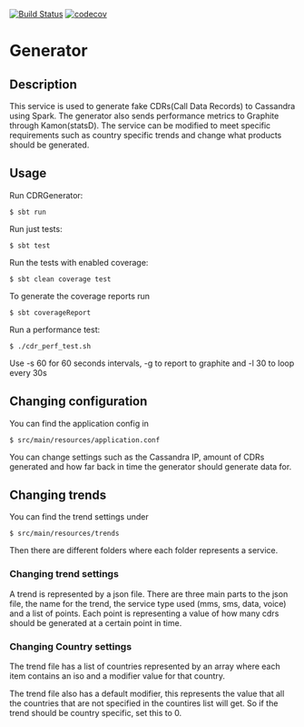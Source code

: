 [![Build Status](https://travis-ci.org/qvantel/orcd-generator.svg?branch=master)](https://travis-ci.org/qvantel/orcd-generator)
[![codecov](https://codecov.io/gh/qvantel/orcd-generator/branch/master/graph/badge.svg)](https://codecov.io/gh/qvantel/orcd-generator)

# Generator

## Description
This service is used to generate fake CDRs(Call Data Records) to Cassandra using Spark. The generator also sends performance metrics to Graphite through Kamon(statsD).
The service can be modified to meet specific requirements such as country specific trends and change what products should be generated.

## Usage
Run CDRGenerator:
```
$ sbt run
```

Run just tests:
```
$ sbt test
```

Run the tests with enabled coverage:
```
$ sbt clean coverage test
```

To generate the coverage reports run
```
$ sbt coverageReport
```

Run a performance test:
```
$ ./cdr_perf_test.sh
```
Use -s 60 for 60 seconds intervals, -g to report to graphite and -l 30 to loop every 30s

## Changing configuration
You can find the application config in
```
$ src/main/resources/application.conf
```
You can change settings such as the Cassandra IP, amount of CDRs generated and how far back in time the generator should generate data for. 

## Changing trends

You can find the trend settings under
```
$ src/main/resources/trends
```
Then there are different folders where each folder represents a service.

### Changing trend settings

A trend is represented by a json file. There are three main parts to the json file, the name for the trend, the service type used (mms, sms, data, voice) and a list of points. Each point is representing a value of how many cdrs should be generated at a certain point in time.

### Changing Country settings

The trend file has a list of countries represented by an array where each item contains an iso and a modifier value for that country.

The trend file also has a default modifier, this represents the value that all the countries that are not specified in the countires list will get. So if the trend should be country specific, set this to 0.

